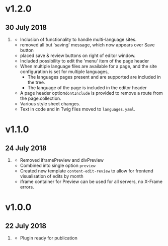 # v1.2.0
## 30 July 2018
1. [](#enhancement)
    * Inclusion of functionality to handle multi-language sites.
    * removed all but 'saving' message, which now appears over Save button
    * placed save & review buttons on right of editor window.
    * Included possibility to edit the 'menu' item of the page header
    * When multiple language files are available for a page, and the site configuration is set for multiple languages,
        * The languages pages present and are supported are included in the tree.
        * The language of the page is included in the editor header
    * A page header option`dontInclude` is provided to remove a route from the page.collection.
    * Various style sheet changes.
    * Text in code and in Twig files moved to `languages.yaml`.

# v1.1.0
## 24 July 2018

1. [](#enhancement)
    * Removed iframePreview and divPreview
    * Combined into single option `preview`
    * Created new template `content-edit-review` to allow for frontend visualisation of edits by month
    * iframe container for Preview can be used for all servers, no X-Frame errors.

# v1.0.0
##  22 July 2018

1. [](#new)
    * Plugin ready for publication
